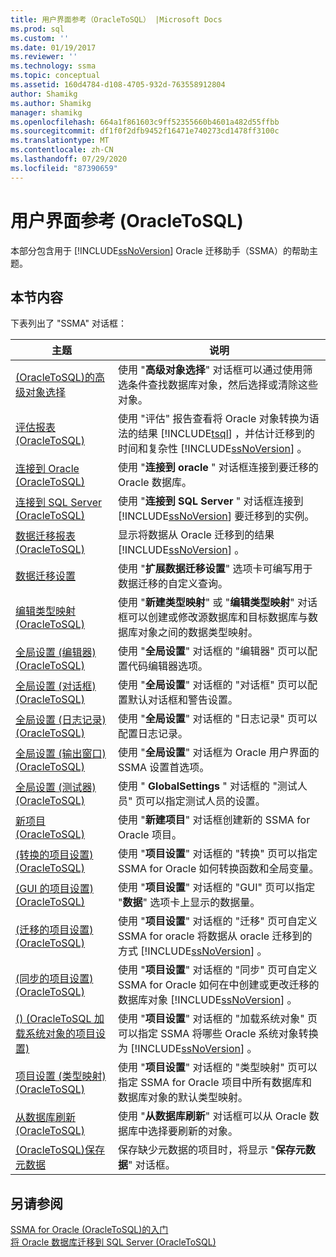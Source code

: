 ```yaml
---
title: 用户界面参考（OracleToSQL） |Microsoft Docs
ms.prod: sql
ms.custom: ''
ms.date: 01/19/2017
ms.reviewer: ''
ms.technology: ssma
ms.topic: conceptual
ms.assetid: 160d4784-d108-4705-932d-763558912804
author: Shamikg
ms.author: Shamikg
manager: shamikg
ms.openlocfilehash: 664a1f861603c9ff52355660b4601a482d55ffbb
ms.sourcegitcommit: df1f0f2dfb9452f16471e740273cd1478ff3100c
ms.translationtype: MT
ms.contentlocale: zh-CN
ms.lasthandoff: 07/29/2020
ms.locfileid: "87390659"
---
```

# <a name="user-interface-reference-oracletosql"></a>用户界面参考 (OracleToSQL)
本部分包含用于 [!INCLUDE[ssNoVersion](../../includes/ssnoversion-md.md)] Oracle 迁移助手（SSMA）的帮助主题。  
  
## <a name="in-this-section"></a>本节内容  
下表列出了 "SSMA" 对话框：  
  
|主题|说明|  
|-|-|  
|[&#40;OracleToSQL&#41;的高级对象选择](../../ssma/oracle/advanced-object-selection-oracletosql.md)|使用 "**高级对象选择**" 对话框可以通过使用筛选条件查找数据库对象，然后选择或清除这些对象。|  
|[评估报表 &#40;OracleToSQL&#41;](../../ssma/oracle/assessment-report-oracletosql.md)|使用 "评估" 报告查看将 Oracle 对象转换为语法的结果 [!INCLUDE[tsql](../../includes/tsql-md.md)] ，并估计迁移到的时间和复杂性 [!INCLUDE[ssNoVersion](../../includes/ssnoversion-md.md)] 。|  
|[连接到 Oracle &#40;OracleToSQL&#41;](../../ssma/oracle/connect-to-oracle-oracletosql.md)|使用 "**连接到 oracle** " 对话框连接到要迁移的 Oracle 数据库。|  
|[连接到 SQL Server &#40;OracleToSQL&#41;](../../ssma/oracle/connect-to-sql-server-oracletosql.md)|使用 "**连接到 SQL Server** " 对话框连接到 [!INCLUDE[ssNoVersion](../../includes/ssnoversion-md.md)] 要迁移到的实例。|  
|[数据迁移报表 &#40;OracleToSQL&#41;](../../ssma/oracle/data-migration-report-oracletosql.md)|显示将数据从 Oracle 迁移到的结果 [!INCLUDE[ssNoVersion](../../includes/ssnoversion-md.md)] 。|  
|[数据迁移设置](data-migration-settings-oracletosql.md)|使用 "**扩展数据迁移设置**" 选项卡可编写用于数据迁移的自定义查询。|  
|[编辑类型映射 &#40;OracleToSQL&#41;](../../ssma/oracle/edit-type-mapping-oracletosql.md)|使用 "**新建类型映射**" 或 "**编辑类型映射**" 对话框可以创建或修改源数据库和目标数据库与数据库对象之间的数据类型映射。|  
|[全局设置 &#40;编辑器&#41; &#40;OracleToSQL&#41;](../../ssma/oracle/global-settings-editor-oracletosql.md)|使用 "**全局设置**" 对话框的 "编辑器" 页可以配置代码编辑器选项。|  
|[全局设置 &#40;对话框&#41;  &#40;OracleToSQL&#41;](../../ssma/oracle/global-settings-dialogs-oracletosql.md)|使用 "**全局设置**" 对话框的 "对话框" 页可以配置默认对话框和警告设置。|  
|[全局设置 &#40;日志记录&#41; &#40;OracleToSQL&#41;](../../ssma/oracle/global-settings-logging-oracletosql.md)|使用 "**全局设置**" 对话框的 "日志记录" 页可以配置日志记录。|  
|[全局设置 &#40;输出窗口&#41;  &#40;OracleToSQL&#41;](../../ssma/oracle/global-settings-output-window-oracletosql.md)|使用 "**全局设置**" 对话框为 Oracle 用户界面的 SSMA 设置首选项。|  
|[全局设置 &#40;测试器&#41; &#40;OracleToSQL&#41;](../../ssma/oracle/global-settings-tester-oracletosql.md)|使用 " **GlobalSettings** " 对话框的 "测试人员" 页可以指定测试人员的设置。|  
|[新项目 &#40;OracleToSQL&#41;](../../ssma/oracle/new-project-oracletosql.md)|使用 "**新建项目**" 对话框创建新的 SSMA for Oracle 项目。|  
|[&#40;转换的项目设置&#41; &#40;OracleToSQL&#41;](../../ssma/oracle/project-settings-conversion-oracletosql.md)|使用 "**项目设置**" 对话框的 "转换" 页可以指定 SSMA for Oracle 如何转换函数和全局变量。|  
|[&#40;GUI 的项目设置&#41; &#40;OracleToSQL&#41;](../../ssma/oracle/project-settings-gui-oracletosql.md)|使用 "**项目设置**" 对话框的 "GUI" 页可以指定 "**数据**" 选项卡上显示的数据量。|  
|[&#40;迁移的项目设置&#41; &#40;OracleToSQL&#41;](../../ssma/oracle/project-settings-migration-oracletosql.md)|使用 "**项目设置**" 对话框的 "迁移" 页可自定义 SSMA for oracle 将数据从 oracle 迁移到的方式 [!INCLUDE[ssNoVersion](../../includes/ssnoversion-md.md)] 。|  
|[&#40;同步的项目设置&#41; &#40;OracleToSQL&#41;](../../ssma/oracle/project-settings-synchronization-oracletosql.md)|使用 "**项目设置**" 对话框的 "同步" 页可自定义 SSMA for Oracle 如何在中创建或更改迁移的数据库对象 [!INCLUDE[ssNoVersion](../../includes/ssnoversion-md.md)] 。|  
|[&#40;&#41; &#40;OracleToSQL 加载系统对象的项目设置&#41;](../../ssma/oracle/project-settings-loading-system-objects-oracletosql.md)|使用 "**项目设置**" 对话框的 "加载系统对象" 页可以指定 SSMA 将哪些 Oracle 系统对象转换为 [!INCLUDE[ssNoVersion](../../includes/ssnoversion-md.md)] 。|  
|[项目设置 &#40;类型映射&#41; &#40;OracleToSQL&#41;](../../ssma/oracle/project-settings-type-mapping-oracletosql.md)|使用 "**项目设置**" 对话框的 "类型映射" 页可以指定 SSMA for Oracle 项目中所有数据库和数据库对象的默认类型映射。|  
|[从数据库刷新 &#40;OracleToSQL&#41;](../../ssma/oracle/refresh-from-database-oracletosql.md)|使用 "**从数据库刷新**" 对话框可以从 Oracle 数据库中选择要刷新的对象。|  
|[&#40;OracleToSQL&#41;保存元数据](../../ssma/oracle/save-metadata-oracletosql.md)|保存缺少元数据的项目时，将显示 "**保存元数据**" 对话框。|  
  
## <a name="see-also"></a>另请参阅  
[SSMA for Oracle &#40;OracleToSQL&#41;的入门](../../ssma/oracle/getting-started-with-ssma-for-oracle-oracletosql.md)  
[将 Oracle 数据库迁移到 SQL Server &#40;OracleToSQL&#41;](../../ssma/oracle/migrating-oracle-databases-to-sql-server-oracletosql.md)  
  
